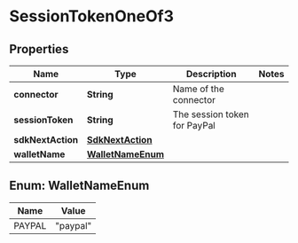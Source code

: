 

# SessionTokenOneOf3


## Properties

| Name | Type | Description | Notes |
|------------ | ------------- | ------------- | -------------|
|**connector** | **String** | Name of the connector |  |
|**sessionToken** | **String** | The session token for PayPal |  |
|**sdkNextAction** | [**SdkNextAction**](SdkNextAction.md) |  |  |
|**walletName** | [**WalletNameEnum**](#WalletNameEnum) |  |  |



## Enum: WalletNameEnum

| Name | Value |
|---- | -----|
| PAYPAL | &quot;paypal&quot; |



